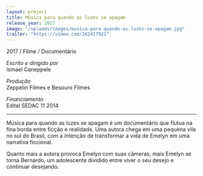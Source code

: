```yaml
---
layout: project
title: Música para quando as luzes se apagam
release_year: 2017
image: "/uploads/images/musica-para-quando-as-luzes-se-apagam.jpg"
trailer: "https://vimeo.com/262417921"
---
```


2017 / Filme / Documentário

_Escrito e dirigido por_  
Ismael Caneppele

_Produção_  
Zeppelin Filmes e Besouro Filmes

_Financiamento_  
Edital SEDAC 11 2014

***

Música para quando as luzes se apagam é um documentário que flutua na fina borda entre ficção e realidade. Uma autora chega em uma pequena vila no sul do Brasil, com a intenção de transformar a vida de Emelyn em uma narrativa ficcional.

Quanto mais a autora provoca Emelyn com suas câmeras, mais Emelyn se torna Bernardo, um adolescente dividido entre viver o seu desejo e continuar desejando.
